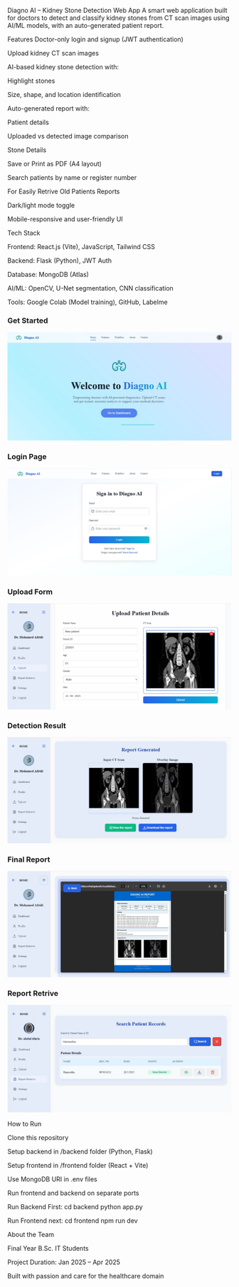 Diagno AI – Kidney Stone Detection Web App
A smart web application built for doctors to detect and classify kidney stones from CT scan images using AI/ML models, with an auto-generated patient report.

Features
Doctor-only login and signup (JWT authentication)

Upload kidney CT scan images

AI-based kidney stone detection with:

Highlight stones

Size, shape, and location identification


Auto-generated report with:

Patient details

Uploaded vs detected image comparison

Stone Details

Save or Print as PDF (A4 layout)

Search patients by name or register number

For Easily Retrive Old Patients Reports

Dark/light mode toggle

Mobile-responsive and user-friendly UI



Tech Stack

Frontend: React.js (Vite), JavaScript, Tailwind CSS

Backend: Flask (Python), JWT Auth

Database: MongoDB (Atlas)

AI/ML: OpenCV, U-Net segmentation, CNN classification

Tools: Google Colab (Model training), GitHub, Labelme



### Get Started
![Get started](https://github.com/diagnoAI/Diagno-AI-real/blob/main/assets/HomePage.png.jpg)

### Login Page
![Login Page](https://github.com/diagnoAI/Diagno-AI-real/blob/9dd46da2250fd165c675842bf9d59c66cb653278/assets/Login.png.jpg)

### Upload Form
![Upload Form](https://github.com/diagnoAI/Diagno-AI-real/blob/9dd46da2250fd165c675842bf9d59c66cb653278/assets/Upload.jpg)

### Detection Result
![Detection Result](https://github.com/diagnoAI/Diagno-AI-real/blob/9dd46da2250fd165c675842bf9d59c66cb653278/assets/display.jpg)

### Final Report
![Final Report](https://github.com/diagnoAI/Diagno-AI-real/blob/9dd46da2250fd165c675842bf9d59c66cb653278/assets/report.jpg)

### Report Retrive
![Report Retrive](https://github.com/diagnoAI/Diagno-AI-real/blob/9dd46da2250fd165c675842bf9d59c66cb653278/assets/ReportRetrive.png.jpg)




How to Run

Clone this repository

Setup backend in /backend folder (Python, Flask)
  
Setup frontend in /frontend folder (React + Vite)

Use MongoDB URI in .env files

Run frontend and backend on separate ports

Run Backend First:
  cd backend
  python app.py

Run Frontend next:
  cd frontend
  npm run dev




About the Team

Final Year B.Sc. IT Students

Project Duration: Jan 2025 – Apr 2025

Built with passion and care for the healthcare domain